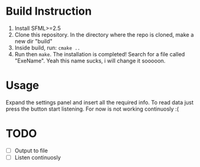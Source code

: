 # Build Instruction

1. Install SFML>=2.5 
2. Clone this repository. In the directory where the repo is cloned, make a new dir "build"
3. Inside build, run: ``` cmake .. ```
4. Run then ``` make ```.
The installation is completed! Search for a file called "ExeName". Yeah this name sucks, i will change it sooooon.

# Usage

Expand the settings panel and insert all the required info. To read data just press the button start listening. For now is not working continuosly :(

# TODO

- [  ] Output to file
- [  ] Listen continuosly
